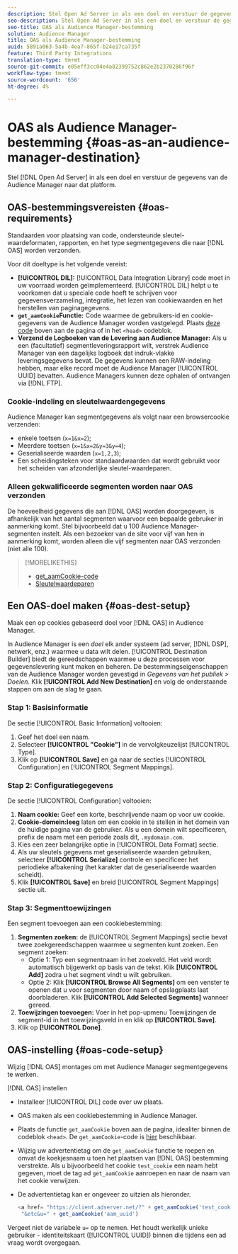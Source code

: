 ```yaml
---
description: Stel Open Ad Server in als een doel en verstuur de gegevens van de Audience Manager naar dat platform.
seo-description: Stel Open Ad Server in als een doel en verstuur de gegevens van de Audience Manager naar dat platform.
seo-title: OAS als Audience Manager-bestemming
solution: Audience Manager
title: OAS als Audience Manager-bestemming
uuid: 5891a063-5a4b-4ea7-865f-b24e17ca735f
feature: Third Party Integrations
translation-type: tm+mt
source-git-commit: e05eff3cc04e4a82399752c862e2b2370286f96f
workflow-type: tm+mt
source-wordcount: '656'
ht-degree: 4%

---
```



# OAS als Audience Manager-bestemming {#oas-as-an-audience-manager-destination}

Stel [!DNL Open Ad Server] in als een doel en verstuur de gegevens van de Audience Manager naar dat platform.

## OAS-bestemmingsvereisten {#oas-requirements}

Standaarden voor plaatsing van code, ondersteunde sleutel-waardeformaten, rapporten, en het type segmentgegevens die naar [!DNL OAS] worden verzonden.

<!-- aam-oas-requirements.xml -->

Voor dit doeltype is het volgende vereist:

* **[!UICONTROL DIL]:** [!UICONTROL Data Integration Library] code moet in uw voorraad worden geïmplementeerd. [!UICONTROL DIL] helpt u te voorkomen dat u speciale code hoeft te schrijven voor gegevensverzameling, integratie, het lezen van cookiewaarden en het herstellen van paginagegevens.
* **`get_aamCookie`Functie:** Code waarmee de gebruikers-id en cookie-gegevens van de Audience Manager worden vastgelegd. Plaats [deze code](../../features/destinations/get-aam-cookie-code.md) boven aan de pagina of in het `<head>` codeblok.
* **Verzend de Logboeken van de Levering aan Audience Manager:** Als u een (facultatief) segmentleveringsrapport wilt, verstrek Audience Manager van een dagelijks logboek dat indruk-vlakke leveringsgegevens bevat. De gegevens kunnen een RAW-indeling hebben, maar elke record moet de Audience Manager [!UICONTROL UUID] bevatten. Audience Managers kunnen deze ophalen of ontvangen via [!DNL FTP].

### Cookie-indeling en sleutelwaardengegevens

Audience Manager kan segmentgegevens als volgt naar een browsercookie verzenden:

* enkele toetsen (`x=1&x=2`);
* Meerdere toetsen (`x=1&x=2&y=3&y=4`);
* Geserialiseerde waarden (`x=1,2,3`);
* Een scheidingsteken voor standaardwaarden dat wordt gebruikt voor het scheiden van afzonderlijke sleutel-waardeparen.

### Alleen gekwalificeerde segmenten worden naar OAS verzonden

De hoeveelheid gegevens die aan [!DNL OAS] worden doorgegeven, is afhankelijk van het aantal segmenten waarvoor een bepaalde gebruiker in aanmerking komt. Stel bijvoorbeeld dat u 100 Audience Manager-segmenten instelt. Als een bezoeker van de site voor vijf van hen in aanmerking komt, worden alleen die vijf segmenten naar OAS verzonden (niet alle 100).

>[!MORELIKETHIS]
>
>* [get_aamCookie-code](../../features/destinations/get-aam-cookie-code.md)
>* [Sleutelwaardeparen](../../reference/key-value-pairs-explained.md)


## Een OAS-doel maken {#oas-dest-setup}

Maak een op cookies gebaseerd doel voor [!DNL OAS] in Audience Manager.

<!-- aam-oas-destination-setup.xml -->

In Audience Manager is een *doel* elk ander systeem (ad server, [!DNL DSP], netwerk, enz.) waarmee u data wilt delen. [!UICONTROL Destination Builder] biedt de gereedschappen waarmee u deze processen voor gegevenslevering kunt maken en beheren. De bestemmingseigenschappen van de Audience Manager worden gevestigd in *Gegevens van het publiek > Doelen*. Klik **[!UICONTROL Add New Destination]** en volg de onderstaande stappen om aan de slag te gaan.

### Stap 1: Basisinformatie

De sectie [!UICONTROL Basic Information] voltooien:

1. Geef het doel een naam.
1. Selecteer **[!UICONTROL "Cookie"]** in de vervolgkeuzelijst [!UICONTROL Type].
1. Klik op **[!UICONTROL Save]** en ga naar de secties [!UICONTROL Configuration] en [!UICONTROL Segment Mappings].

### Stap 2: Configuratiegegevens

De sectie [!UICONTROL Configuration] voltooien:

1. **Naam cookie:** Geef een korte, beschrijvende naam op voor uw cookie.
1. **Cookie-domein:leeg** laten om een cookie in te stellen in het domein van de huidige pagina van de gebruiker. Als u een domein wilt specificeren, prefix de naam met een periode zoals dit, `.mydomain.com`.
1. Kies een zeer belangrijke optie in [!UICONTROL Data Format] sectie.
1. Als uw sleutels gegevens met geserialiseerde waarden gebruiken, selecteer **[!UICONTROL Serialize]** controle en specificeer het periodieke afbakening (het karakter dat de geserialiseerde waarden scheidt).
1. Klik **[!UICONTROL Save]** en breid [!UICONTROL Segment Mappings] sectie uit.

### Stap 3: Segmenttoewijzingen

Een segment toevoegen aan een cookiebestemming:

1. **Segmenten zoeken:** de  [!UICONTROL Segment Mappings] sectie bevat twee zoekgereedschappen waarmee u segmenten kunt zoeken. Een segment zoeken:
   * Optie 1: Typ een segmentnaam in het zoekveld. Het veld wordt automatisch bijgewerkt op basis van de tekst. Klik **[!UICONTROL Add]** zodra u het segment vindt u wilt gebruiken.
   * Optie 2: Klik **[!UICONTROL Browse All Segments]** om een venster te openen dat u voor segmenten door naam of opslagplaats laat doorbladeren. Klik **[!UICONTROL Add Selected Segments]** wanneer gereed.
1. **Toewijzingen toevoegen:** Voer in het pop-upmenu Toewijzingen de segment-id in het toewijzingsveld in en klik op  **[!UICONTROL Save]**.
1. Klik op **[!UICONTROL Done]**.

## OAS-instelling {#oas-code-setup}

Wijzig [!DNL OAS] montages om met Audience Manager segmentgegevens te werken.

<!-- aam-oas-code.xml -->

[!DNL OAS] instellen

* Installeer [!UICONTROL DIL] code over uw plaats.
* OAS maken als een cookiebestemming in Audience Manager.
* Plaats de functie `get_aamCookie` boven aan de pagina, idealiter binnen de codeblok `<head>`. De `get_aamCookie`-code is [hier](../../features/destinations/get-aam-cookie-code.md) beschikbaar.
* Wijzig uw advertentietag om de `get_aamCookie` functie te roepen en omvat de koekjesnaam u toen het plaatsen van [!DNL OAS] bestemming verstrekte. Als u bijvoorbeeld het cookie `test_cookie` een naam hebt gegeven, moet de tag ad `get_aamCookie` aanroepen en naar de naam van het cookie verwijzen.
* De advertentietag kan er ongeveer zo uitzien als hieronder.

   ```js
   <a href= "https://client.adserver.net/?" + get_aamCookie('test_cookie') +
    "&etc&u=" + get_aamCookie('aam_uuid')
   ```

Vergeet niet de variabele `u=` op te nemen. Het houdt werkelijk unieke gebruiker - identiteitskaart ([!UICONTROL UUID]) binnen die tijdens een ad vraag wordt overgegaan.
